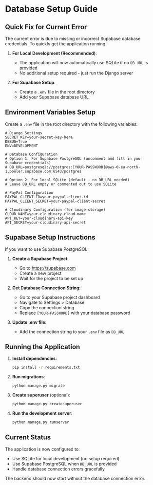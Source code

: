 # Database Setup Guide

## Quick Fix for Current Error

The current error is due to missing or incorrect Supabase database credentials. To quickly get the application running:

1. **For Local Development (Recommended)**: 
   - The application will now automatically use SQLite if no `DB_URL` is provided
   - No additional setup required - just run the Django server

2. **For Supabase Setup**:
   - Create a `.env` file in the root directory
   - Add your Supabase database URL

## Environment Variables Setup

Create a `.env` file in the root directory with the following variables:

```env
# Django Settings
SECRET_KEY=your-secret-key-here
DEBUG=True
ENV=DEVELOPMENT

# Database Configuration
# Option 1: For Supabase PostgreSQL (uncomment and fill in your Supabase credentials)
# DB_URL=postgresql://postgres:[YOUR-PASSWORD]@aws-0-eu-north-1.pooler.supabase.com:6543/postgres

# Option 2: For local SQLite (default - no DB_URL needed)
# Leave DB_URL empty or commented out to use SQLite

# PayPal Configuration
PAYPAL_CLIENT_ID=your-paypal-client-id
PAYPAL_CLIENT_SECRET=your-paypal-client-secret

# Cloudinary Configuration (for image storage)
CLOUD_NAME=your-cloudinary-cloud-name
API_KEY=your-cloudinary-api-key
API_SECRET=your-cloudinary-api-secret
```

## Supabase Setup Instructions

If you want to use Supabase PostgreSQL:

1. **Create a Supabase Project**:
   - Go to https://supabase.com
   - Create a new project
   - Wait for the project to be set up

2. **Get Database Connection String**:
   - Go to your Supabase project dashboard
   - Navigate to Settings > Database
   - Copy the connection string
   - Replace `[YOUR-PASSWORD]` with your database password

3. **Update .env file**:
   - Add the connection string to your `.env` file as `DB_URL`

## Running the Application

1. **Install dependencies**:
   ```bash
   pip install -r requirements.txt
   ```

2. **Run migrations**:
   ```bash
   python manage.py migrate
   ```

3. **Create superuser** (optional):
   ```bash
   python manage.py createsuperuser
   ```

4. **Run the development server**:
   ```bash
   python manage.py runserver
   ```

## Current Status

The application is now configured to:
- Use SQLite for local development (no setup required)
- Use Supabase PostgreSQL when `DB_URL` is provided
- Handle database connection errors gracefully

The backend should now start without the database connection error. 